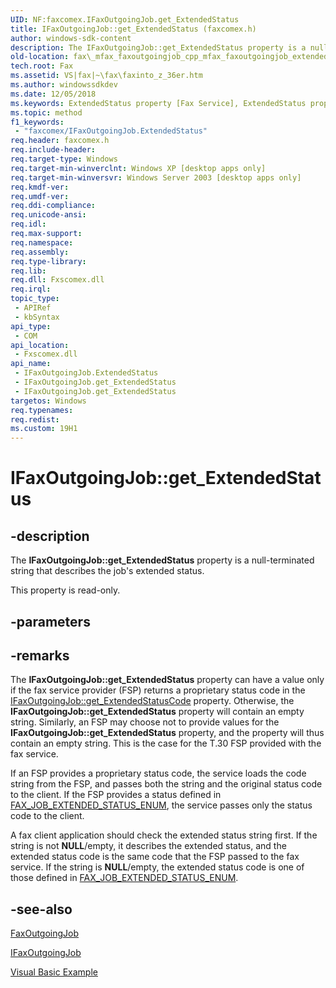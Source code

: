 ```yaml
---
UID: NF:faxcomex.IFaxOutgoingJob.get_ExtendedStatus
title: IFaxOutgoingJob::get_ExtendedStatus (faxcomex.h)
author: windows-sdk-content
description: The IFaxOutgoingJob::get_ExtendedStatus property is a null-terminated string that describes the job's extended status.
old-location: fax\_mfax_faxoutgoingjob_cpp_mfax_faxoutgoingjob_extendedstatus_cpp.htm
tech.root: Fax
ms.assetid: VS|fax|~\fax\faxinto_z_36er.htm
ms.author: windowssdkdev
ms.date: 12/05/2018
ms.keywords: ExtendedStatus property [Fax Service], ExtendedStatus property [Fax Service],IFaxOutgoingJob interface, IFaxOutgoingJob interface [Fax Service],ExtendedStatus property, IFaxOutgoingJob.ExtendedStatus, IFaxOutgoingJob.get_ExtendedStatus, IFaxOutgoingJob::ExtendedStatus, IFaxOutgoingJob::get_ExtendedStatus, _mfax_faxoutgoingjob.extendedstatus, fax._mfax_faxoutgoingjob_cpp_mfax_faxoutgoingjob_extendedstatus_cpp, fax._mfax_faxoutgoingjob_extendedstatus, faxcomex/IFaxOutgoingJob::ExtendedStatus, faxcomex/IFaxOutgoingJob::get_ExtendedStatus, get_ExtendedStatus
ms.topic: method
f1_keywords: 
 - "faxcomex/IFaxOutgoingJob.ExtendedStatus"
req.header: faxcomex.h
req.include-header: 
req.target-type: Windows
req.target-min-winverclnt: Windows XP [desktop apps only]
req.target-min-winversvr: Windows Server 2003 [desktop apps only]
req.kmdf-ver: 
req.umdf-ver: 
req.ddi-compliance: 
req.unicode-ansi: 
req.idl: 
req.max-support: 
req.namespace: 
req.assembly: 
req.type-library: 
req.lib: 
req.dll: Fxscomex.dll
req.irql: 
topic_type:
 - APIRef
 - kbSyntax
api_type:
 - COM
api_location:
 - Fxscomex.dll
api_name:
 - IFaxOutgoingJob.ExtendedStatus
 - IFaxOutgoingJob.get_ExtendedStatus
 - IFaxOutgoingJob.get_ExtendedStatus
targetos: Windows
req.typenames: 
req.redist: 
ms.custom: 19H1
---
```


# IFaxOutgoingJob::get_ExtendedStatus


## -description


The <b>IFaxOutgoingJob::get_ExtendedStatus</b> property is a null-terminated string that describes the job's extended status.

This property is read-only.


## -parameters


## -remarks



The <b>IFaxOutgoingJob::get_ExtendedStatus</b> property can have a value only if the fax service provider (FSP) returns a proprietary status code in the <a href="https://docs.microsoft.com/previous-versions/windows/desktop/fax/-mfax-faxoutgoingjob-extendedstatuscode-vb">IFaxOutgoingJob::get_ExtendedStatusCode</a> property. Otherwise, the <b>IFaxOutgoingJob::get_ExtendedStatus</b> property will contain an empty string. Similarly, an FSP may choose not to provide values for the <b>IFaxOutgoingJob::get_ExtendedStatus</b> property, and the property will thus contain an empty string. This is the case for the T.30 FSP provided with the fax service.

If an FSP provides a proprietary status code, the service loads the code string from the FSP, and passes both the string and the original status code to the client. If the FSP provides a status defined in <a href="https://docs.microsoft.com/previous-versions/windows/desktop/api/faxcomex/ne-faxcomex-fax_job_extended_status_enum">FAX_JOB_EXTENDED_STATUS_ENUM</a>, the service passes only the status code to the client.

A fax client application should check the extended status string first. If the string is not <b>NULL</b>/empty, it describes the extended status, and the extended status code is the same code that the FSP passed to the fax service. If the string is <b>NULL</b>/empty, the extended status code is one of those defined in <a href="https://docs.microsoft.com/previous-versions/windows/desktop/api/faxcomex/ne-faxcomex-fax_job_extended_status_enum">FAX_JOB_EXTENDED_STATUS_ENUM</a>.




## -see-also




<a href="https://docs.microsoft.com/previous-versions/windows/desktop/fax/-mfax-faxoutgoingjob">FaxOutgoingJob</a>



<a href="https://docs.microsoft.com/previous-versions/windows/desktop/api/faxcomex/nn-faxcomex-ifaxoutgoingjob">IFaxOutgoingJob</a>



<a href="https://docs.microsoft.com/previous-versions/windows/desktop/fax/-mfax-managing-outgoing-jobs">Visual Basic Example</a>
 

 

